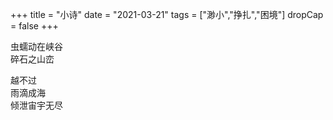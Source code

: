 +++
title = "小诗"
date = "2021-03-21"
tags = ["渺小","挣扎","困境"]
dropCap = false
+++

虫蠕动在峡谷<br>
碎石之山峦<br>

越不过<br>
雨滴成海<br>
倾泄宙宇无尽<br>
